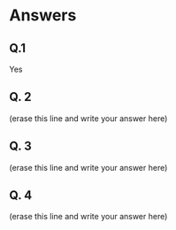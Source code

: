 # Answers

## Q.1

Yes

## Q. 2

(erase this line and write your answer here)

## Q. 3

(erase this line and write your answer here)

## Q. 4

(erase this line and write your answer here)
